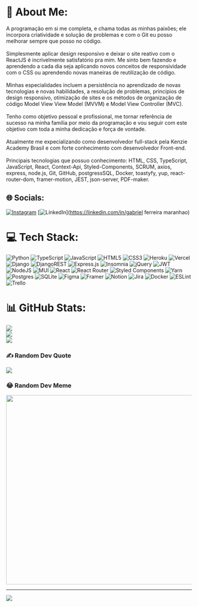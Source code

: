 # 💫 About Me:
A programação em si me completa, e chama todas as minhas paixões; ele incorpora criatividade e solução de problemas e com o Git eu posso melhorar sempre que posso no código.<br><br>Simplesmente aplicar design responsivo e deixar o site reativo com o ReactJS é incrivelmente satisfatório pra mim. Me sinto bem fazendo e aprendendo a cada dia seja aplicando novos conceitos de responsividade com o CSS ou aprendendo novas maneiras de reutilização de código.<br><br>Minhas especialidades incluem a persistência no aprendizado de novas tecnologias e novas habilidades, a resolução de problemas, princípios de design responsivo, otimização de sites e os métodos de organização de código Model View View Model (MVVM) e Model View Controller (MVC). <br><br>Tenho como objetivo pessoal e profissional, me tornar referência de sucesso na minha família por meio da programação e vou seguir com este objetivo com toda a minha dedicação e força de vontade.<br><br>Atualmente me expecializando como desenvolvedor full-stack pela Kenzie Academy Brasil e com forte conhecimento com desenvolvedor Front-end.<br><br>Principais tecnologias que possuo conhecimento: HTML, CSS, TypeScript, JavaScript, React, Context-Api, Styled-Components, SCRUM, axios, express, node.js, Git, GitHub, postgressSQL, Docker, toastyfy, yup, react-router-dom, framer-motion, JEST, json-server, PDF-maker.


## 🌐 Socials:
[![Instagram](https://img.shields.io/badge/Instagram-%23E4405F.svg?logo=Instagram&logoColor=white)](https://instagram.com/gabrielfmaranhao) [![LinkedIn](https://img.shields.io/badge/LinkedIn-%230077B5.svg?logo=linkedin&logoColor=white)](https://linkedin.com/in/gabriel ferreira maranhao) 

# 💻 Tech Stack:
![Python](https://img.shields.io/badge/python-3670A0?style=for-the-badge&logo=python&logoColor=ffdd54) ![TypeScript](https://img.shields.io/badge/typescript-%23007ACC.svg?style=for-the-badge&logo=typescript&logoColor=white) ![JavaScript](https://img.shields.io/badge/javascript-%23323330.svg?style=for-the-badge&logo=javascript&logoColor=%23F7DF1E) ![HTML5](https://img.shields.io/badge/html5-%23E34F26.svg?style=for-the-badge&logo=html5&logoColor=white) ![CSS3](https://img.shields.io/badge/css3-%231572B6.svg?style=for-the-badge&logo=css3&logoColor=white) ![Heroku](https://img.shields.io/badge/heroku-%23430098.svg?style=for-the-badge&logo=heroku&logoColor=white) ![Vercel](https://img.shields.io/badge/vercel-%23000000.svg?style=for-the-badge&logo=vercel&logoColor=white) ![Django](https://img.shields.io/badge/django-%23092E20.svg?style=for-the-badge&logo=django&logoColor=white) ![DjangoREST](https://img.shields.io/badge/DJANGO-REST-ff1709?style=for-the-badge&logo=django&logoColor=white&color=ff1709&labelColor=gray) ![Express.js](https://img.shields.io/badge/express.js-%23404d59.svg?style=for-the-badge&logo=express&logoColor=%2361DAFB) ![Insomnia](https://img.shields.io/badge/Insomnia-black?style=for-the-badge&logo=insomnia&logoColor=5849BE) ![jQuery](https://img.shields.io/badge/jquery-%230769AD.svg?style=for-the-badge&logo=jquery&logoColor=white) ![JWT](https://img.shields.io/badge/JWT-black?style=for-the-badge&logo=JSON%20web%20tokens) ![NodeJS](https://img.shields.io/badge/node.js-6DA55F?style=for-the-badge&logo=node.js&logoColor=white) ![MUI](https://img.shields.io/badge/MUI-%230081CB.svg?style=for-the-badge&logo=material-ui&logoColor=white) ![React](https://img.shields.io/badge/react-%2320232a.svg?style=for-the-badge&logo=react&logoColor=%2361DAFB) ![React Router](https://img.shields.io/badge/React_Router-CA4245?style=for-the-badge&logo=react-router&logoColor=white) ![Styled Components](https://img.shields.io/badge/styled--components-DB7093?style=for-the-badge&logo=styled-components&logoColor=white) ![Yarn](https://img.shields.io/badge/yarn-%232C8EBB.svg?style=for-the-badge&logo=yarn&logoColor=white) ![Postgres](https://img.shields.io/badge/postgres-%23316192.svg?style=for-the-badge&logo=postgresql&logoColor=white) ![SQLite](https://img.shields.io/badge/sqlite-%2307405e.svg?style=for-the-badge&logo=sqlite&logoColor=white) 	![Figma](https://img.shields.io/badge/figma-%23F24E1E.svg?style=for-the-badge&logo=figma&logoColor=white) ![Framer](https://img.shields.io/badge/Framer-black?style=for-the-badge&logo=framer&logoColor=blue) ![Notion](https://img.shields.io/badge/Notion-%23000000.svg?style=for-the-badge&logo=notion&logoColor=white) ![Jira](https://img.shields.io/badge/jira-%230A0FFF.svg?style=for-the-badge&logo=jira&logoColor=white) ![Docker](https://img.shields.io/badge/docker-%230db7ed.svg?style=for-the-badge&logo=docker&logoColor=white) ![ESLint](https://img.shields.io/badge/ESLint-4B3263?style=for-the-badge&logo=eslint&logoColor=white) ![Trello](https://img.shields.io/badge/Trello-%23026AA7.svg?style=for-the-badge&logo=Trello&logoColor=white)
# 📊 GitHub Stats:
![](https://github-readme-stats.vercel.app/api?username=gabrielfmaranhao&theme=gotham&hide_border=true&include_all_commits=true&count_private=false)<br/>
![](https://github-readme-streak-stats.herokuapp.com/?user=gabrielfmaranhao&theme=gotham&hide_border=true)<br/>
![](https://github-readme-stats.vercel.app/api/top-langs/?username=gabrielfmaranhao&theme=gotham&hide_border=true&include_all_commits=true&count_private=false&layout=compact)

### ✍️ Random Dev Quote
![](https://quotes-github-readme.vercel.app/api?type=horizontal&theme=radical)

### 😂 Random Dev Meme
<img src="https://random-memer.herokuapp.com/" width="512px"/>

---
[![](https://visitcount.itsvg.in/api?id=gabrielfmaranhao&icon=0&color=0)](https://visitcount.itsvg.in)

<!-- Proudly created with GPRM ( https://gprm.itsvg.in ) -->

